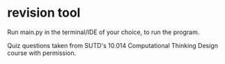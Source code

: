 # revision tool
Run main.py in the terminal/IDE of your choice, to run the program.

Quiz questions taken from SUTD's 10.014 Computational Thinking Design course with permission.


